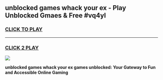 
## unblocked games whack your ex - Play Unblocked Gmaes & Free #vq4yl
<h3>
<a href="https://premium.freeplayer.one?title=unblocked_games_whack_your_ex&ref=03M">CLICK TO PLAY</a></h3>
<hr>

<h3>
<a href="https://premium.freeplayer.one?title=unblocked_games_whack_your_ex&ref=03M">CLICK 2 PLAY</a>
  
</h3>

<a href="https://premium.freeplayer.one?title=unblocked_games_whack_your_ex&ref=03M"><img src="https://clearcache.store/games.png"></a>


**unblocked games whack your ex games unblocked: Your Gateway to Fun and Accessible Online Gaming**
